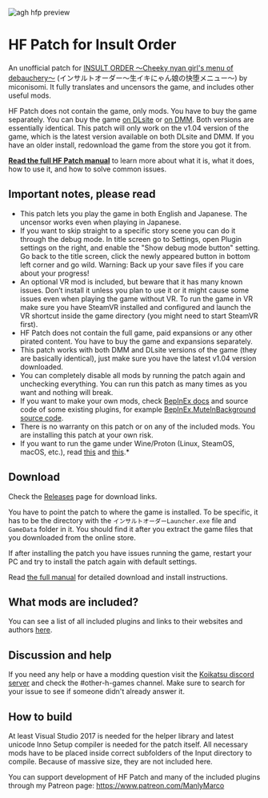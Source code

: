 ![agh hfp preview](https://github.com/ManlyMarco/AGH-HF_Patch/assets/39247311/749e77fd-5623-42b6-8929-53d1f00eb462)
# HF Patch for Insult Order
An unofficial patch for [INSULT ORDER ～Cheeky nyan girl's menu of debauchery～](https://miconisomi.xii.jp/io) (インサルトオーダー～生イキにゃん娘の快堕メニュー～) by miconisomi. It fully translates and uncensors the game, and includes other useful mods.

HF Patch does not contain the game, only mods. You have to buy the game separately. You can buy the game [on DLsite](https://www.dlsite.com/maniax/work/=/product_id/RJ220246.html) or [on DMM](https://www.dmm.co.jp/dc/doujin/-/detail/=/cid=d_125796/). Both versions are essentially identical. This patch will only work on the v1.04 version of the game, which is the latest version available on both DLsite and DMM. If you have an older install, redownload the game from the store you got it from.

[**Read the full HF Patch manual**](https://gist.github.com/ManlyMarco/31b78470b8e190686c7ed9686c237e3f) to learn more about what it is, what it does, how to use it, and how to solve common issues.

## Important notes, please read
- This patch lets you play the game in both English and Japanese. The uncensor works even when playing in Japanese.
- If you want to skip straight to a specific story scene you can do it through the debug mode. In title screen go to Settings, open Plugin settings on the right, and enable the "Show debug mode button" setting. Go back to the title screen, click the newly appeared button in bottom left corner and go wild. Warning: Back up your save files if you care about your progress!
- An optional VR mod is included, but beware that it has many known issues. Don’t install it unless you plan to use it or it might cause some issues even when playing the game without VR. To run the game in VR make sure you have SteamVR installed and configured and launch the VR shortcut inside the game directory (you might need to start SteamVR first).
- HF Patch does not contain the full game, paid expansions or any other pirated content. You have to buy the game and expansions separately.
- This patch works with both DMM and DLsite versions of the game (they are basically identical), just make sure you have the latest v1.04 version downloaded.
- You can completely disable all mods by running the patch again and unchecking everything. You can run this patch as many times as you want and nothing will break.
- If you want to make your own mods, check [BepInEx docs](https://docs.bepinex.dev) and source code of some existing plugins, for example [BepInEx.MuteInBackground source code](https://github.com/BepInEx/BepInEx.Utility/blob/master/BepInEx.MuteInBackground/MuteInBackground.cs).
- There is no warranty on this patch or on any of the included mods. You are installing this patch at your own risk.
- If you want to run the game under Wine/Proton (Linux, SteamOS, macOS, etc.), read [this](https://github.com/Mantas-2155X/illusion-wine-guide) and [this](https://docs.bepinex.dev/articles/advanced/proton_wine.html).*

## Download
Check the [Releases](https://github.com/ManlyMarco/IO-HF_Patch/releases) page for download links.

You have to point the patch to where the game is installed. To be specific, it has to be the directory with the `インサルトオーダーLauncher.exe` file and `GameData` folder in it. You should find it after you extract the game files that you downloaded from the online store.

If after installing the patch you have issues running the game, restart your PC and try to install the patch again with default settings.

Read [the full manual](https://gist.github.com/ManlyMarco/31b78470b8e190686c7ed9686c237e3f) for detailed download and install instructions.

## What mods are included?
You can see a list of all included plugins and links to their websites and authors [here](https://github.com/ManlyMarco/IO-HF_Patch/blob/master/Plugin%20Readme.md).

## Discussion and help
If you need any help or have a modding question visit the [Koikatsu discord server](https://discord.gg/hevygx6) and check the #other-h-games channel. Make sure to search for your issue to see if someone didn't already answer it.

## How to build
At least Visual Studio 2017 is needed for the helper library and latest unicode Inno Setup compiler is needed for the patch itself. All necessary mods have to be placed inside correct subfolders of the Input directory to compile. Because of massive size, they are not included here.

You can support development of HF Patch and many of the included plugins through my Patreon page: https://www.patreon.com/ManlyMarco
